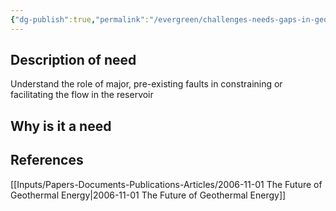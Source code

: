 ```yaml
---
{"dg-publish":true,"permalink":"/evergreen/challenges-needs-gaps-in-geothermal/understanding-the-role-of-pre-existing-faults/","tags":["need"]}
---
```




## Description of need
Understand the role of major, pre-existing faults in constraining or facilitating the flow in the reservoir

## Why is it  a need


## References
[[Inputs/Papers-Documents-Publications-Articles/2006-11-01 The Future of Geothermal Energy\|2006-11-01 The Future of Geothermal Energy]]

